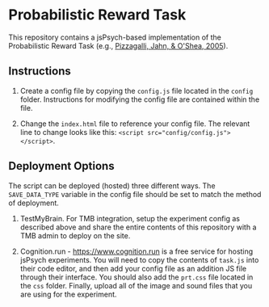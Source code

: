 # Probabilistic Reward Task

This repository contains a jsPsych-based implementation of the Probabilistic Reward Task (e.g., [Pizzagalli, Jahn, & O'Shea, 2005](https://cdasr.mclean.harvard.edu/wp-content/uploads/2017/08/pizzagalli_bp05.pdf)).

## Instructions

1. Create a config file by copying the `config.js` file located in the `config` folder. Instructions for modifying the config file are contained within the file.

2. Change the `index.html` file to reference your config file. The relevant line to change looks like this: `<script src="config/config.js"></script>`.

## Deployment Options

The script can be deployed (hosted) three different ways. The `SAVE_DATA_TYPE` variable in the config file should be set to match the method of deployment.

1. TestMyBrain. For TMB integration, setup the experiment config as described above and share the entire contents of this repository with a TMB admin to deploy on the site.

2. Cognition.run - https://www.cognition.run is a free service for hosting jsPsych experiments. You will need to copy the contents of `task.js` into their code editor, and then add your config file as an addition JS file through their interface. You should also add the `prt.css` file located in the `css` folder. Finally, upload all of the image and sound files that you are using for the experiment.

